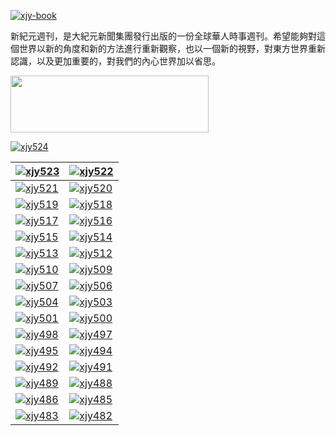 [![xjy-book](https://cloud.githubusercontent.com/assets/18081243/14840784/d105c716-0c7a-11e6-8687-d9eabda06f17.jpg)](https://github.com/xjy16/xjy/blob/master/README.md)

新紀元週刊，是大紀元新聞集團發行出版的一份全球華人時事週刊。希望能夠對這個世界以新的角度和新的方法進行重新觀察，也以一個新的視野，對東方世界重新認識，以及更加重要的，對我們的內心世界加以省思。

<a href="http://d2yo55qh5v3h5b.cloudfront.net" target="_blank"><img src="https://cloud.githubusercontent.com/assets/18081243/14279366/3c3df178-fb70-11e5-86f1-38a9771cf3db.jpg" width="317" height="91"></a>

[![xjy524](https://cloud.githubusercontent.com/assets/18081243/24536199/6b7450e2-159e-11e7-9967-d4f26645de89.jpg)](https://d1br6nm36173c9.cloudfront.net/pdf/xjyzk/N523.pdf)

| [![xjy523](https://cloud.githubusercontent.com/assets/18081243/24536200/6b8a12ec-159e-11e7-89e1-280890278c12.jpg)](https://d1br6nm36173c9.cloudfront.net/pdf/xjyzk/N523.pdf) | [![xjy522](https://cloud.githubusercontent.com/assets/18081243/24088563/d6ed9476-0cf9-11e7-86f1-d9d3d99927e6.jpg)](https://d1br6nm36173c9.cloudfront.net/pdf/xjyzk/N522.pdf) |
------------ | ------------- |
[![xjy521](https://cloud.githubusercontent.com/assets/18081243/23782886/34f249ac-051d-11e7-9d8d-86e3c30c706b.jpg)](https://d1br6nm36173c9.cloudfront.net/pdf/xjyzk/N521.pdf) | [![xjy520](https://cloud.githubusercontent.com/assets/18081243/23782884/32c028f2-051d-11e7-8561-b37746bd07c9.jpg)](https://d1br6nm36173c9.cloudfront.net/pdf/xjyzk/N520.pdf)
[![xjy519](https://cloud.githubusercontent.com/assets/20497750/23337359/7957c638-fbb0-11e6-9641-964871b315c9.jpg)](https://d1br6nm36173c9.cloudfront.net/pdf/xjyzk/N519.pdf) | [![xjy518](https://cloud.githubusercontent.com/assets/20497750/23337342/da8df1f8-fbaf-11e6-990b-2867165802a7.jpg)](https://d1br6nm36173c9.cloudfront.net/pdf/xjyzk/N518.pdf)
[![xjy517](https://cloud.githubusercontent.com/assets/20497750/23337343/dc18dff6-fbaf-11e6-93a0-7e4d1c0afbb6.jpg)](https://d1br6nm36173c9.cloudfront.net/pdf/xjyzk/N517.pdf) | [![xjy516](https://cloud.githubusercontent.com/assets/18081243/22404323/2875ec26-e5f4-11e6-8e8b-0d2e2004e613.jpg)](https://d1br6nm36173c9.cloudfront.net/pdf/xjyzk/N516.pdf)
[![xjy515](https://cloud.githubusercontent.com/assets/18081243/22190180/122eb432-e0e7-11e6-9d04-95866c01192d.jpg)](https://d1br6nm36173c9.cloudfront.net/pdf/xjyzk/N515.pdf) | [![xjy514](https://cloud.githubusercontent.com/assets/18081243/21970497/8f7d22dc-db6c-11e6-99c7-7965739d801f.jpg)](https://d1br6nm36173c9.cloudfront.net/pdf/xjyzk/N514.pdf)
[![xjy513](https://cloud.githubusercontent.com/assets/18081243/21791019/0a02dbe6-d6ae-11e6-9572-a2464c97d22b.jpg)](https://d1br6nm36173c9.cloudfront.net/pdf/xjyzk/N513.pdf)|[![xjy512](https://cloud.githubusercontent.com/assets/18081243/21574968/d93c326a-cef5-11e6-8897-553eea840762.jpg)](https://d1br6nm36173c9.cloudfront.net/pdf/xjyzk/N512.pdf)|[![xjy511](https://cloud.githubusercontent.com/assets/18081243/21574966/d658be92-cef5-11e6-8f77-62c615787d45.jpg)](https://d1br6nm36173c9.cloudfront.net/pdf/xjyzk/N511.pdf) 
[![xjy510](https://cloud.githubusercontent.com/assets/18081243/21172084/ca46dfd4-c1c7-11e6-930b-1cd612983e77.jpg)](https://d1br6nm36173c9.cloudfront.net/pdf/xjyzk/N510.pdf) | [![xjy509](https://cloud.githubusercontent.com/assets/18081243/21172081/c7915d28-c1c7-11e6-9188-a2b4c2f5cdc5.jpg)](https://d1br6nm36173c9.cloudfront.net/pdf/xjyzk/N509.pdf) | [![xjy508](https://cloud.githubusercontent.com/assets/18081243/21172078/c4b453bc-c1c7-11e6-960e-a9483cabf1e8.jpg)](https://d1br6nm36173c9.cloudfront.net/pdf/xjyzk/N508.pdf) 
[![xjy507](https://cloud.githubusercontent.com/assets/18081243/20588884/7cfe864e-b210-11e6-9aaa-50df4150034e.jpg)](https://d1br6nm36173c9.cloudfront.net/pdf/xjyzk/N507.pdf) | [![xjy506](https://cloud.githubusercontent.com/assets/18081243/20588879/791f4acc-b210-11e6-8467-86b7a2977de7.jpg)](https://d1br6nm36173c9.cloudfront.net/pdf/xjyzk/N506.pdf) | [![xjy505](https://cloud.githubusercontent.com/assets/18081243/20588873/72ad2dda-b210-11e6-84a4-aedbed7c8bb3.jpg)](https://d1br6nm36173c9.cloudfront.net/pdf/xjyzk/N505.pdf) 
[![xjy504](https://cloud.githubusercontent.com/assets/18081243/19881797/9dbd0508-a000-11e6-9635-21783a12cf37.jpg)](https://d1br6nm36173c9.cloudfront.net/pdf/xjyzk/N504.pdf) |  [![xjy503](https://cloud.githubusercontent.com/assets/18081243/19881792/9a22a6a0-a000-11e6-9b25-3f9ed4310bde.jpg)](https://d1br6nm36173c9.cloudfront.net/pdf/xjyzk/N503.pdf) | [![xjy502](https://cloud.githubusercontent.com/assets/18081243/19881789/94b6967c-a000-11e6-99e4-fe89bf88edab.jpg)](https://d1br6nm36173c9.cloudfront.net/pdf/xjyzk/N502.pdf) 
[![xjy501](https://cloud.githubusercontent.com/assets/18081243/19426372/71abd6fa-942b-11e6-8f4b-ef9c57bb42d6.jpg)](https://d1br6nm36173c9.cloudfront.net/pdf/xjyzk/N501.pdf) | [![xjy500](https://cloud.githubusercontent.com/assets/18081243/19227594/9beb5ac4-8eab-11e6-8e7d-61590baadba1.jpg)](https://d1br6nm36173c9.cloudfront.net/pdf/xjyzk/N500.pdf) | [![xjy499](https://cloud.githubusercontent.com/assets/18081243/18942119/0c9fd2a8-8606-11e6-877e-6a89cd6f441e.jpg)](https://d1br6nm36173c9.cloudfront.net/pdf/xjyzk/N499.pdf) 
[![xjy498](https://cloud.githubusercontent.com/assets/18081243/18942116/09e95610-8606-11e6-8f60-af4b38743c45.jpg)](https://d1br6nm36173c9.cloudfront.net/pdf/xjyzk/N498.pdf) | [![xjy497](https://cloud.githubusercontent.com/assets/18081243/18942115/071988a6-8606-11e6-8802-3e365442d9b7.jpg)](https://d1br6nm36173c9.cloudfront.net/pdf/xjyzk/N497.pdf) | [![xjy496](https://cloud.githubusercontent.com/assets/18081243/18397467/e4516b84-76b7-11e6-9fc4-a125c974c162.jpg)](https://d1br6nm36173c9.cloudfront.net/pdf/xjyzk/N496.pdf) 
[![xjy495](https://cloud.githubusercontent.com/assets/18081243/18397465/e17e6a60-76b7-11e6-8170-11fde29c468d.jpg)](https://d1br6nm36173c9.cloudfront.net/pdf/xjyzk/N495.pdf) | [![xjy494](https://cloud.githubusercontent.com/assets/18081243/17914450/cf6afb78-6991-11e6-8662-1a73da7c8dab.jpg)](https://d1br6nm36173c9.cloudfront.net/pdf/xjyzk/N494.pdf) | [![xjy493](https://cloud.githubusercontent.com/assets/18081243/17914447/cbf4e2d8-6991-11e6-842d-142ccaba912d.jpg)](https://d1br6nm36173c9.cloudfront.net/pdf/xjyzk/N493.pdf) 
[![xjy492](https://cloud.githubusercontent.com/assets/18081243/17645462/48dd1de6-6196-11e6-8540-e047fe92d0c5.jpg)](https://d1br6nm36173c9.cloudfront.net/pdf/xjyzk/N492.pdf) | [![xjy491](https://cloud.githubusercontent.com/assets/18081243/17471322/de01d9c4-5d32-11e6-84fa-7c882463fff2.jpg)](https://d1br6nm36173c9.cloudfront.net/pdf/xjyzk/N491.pdf) | [![xjy490](https://cloud.githubusercontent.com/assets/18081243/17471329/e6c25ca0-5d32-11e6-9b2a-47d75e433200.jpg)](https://d1br6nm36173c9.cloudfront.net/pdf/xjyzk/N490.pdf) 
[![xjy489](https://cloud.githubusercontent.com/assets/18081243/17471326/e191faba-5d32-11e6-8541-d0a324617f69.jpg)](https://d1br6nm36173c9.cloudfront.net/pdf/xjyzk/N489.pdf) | [![xjy488](https://cloud.githubusercontent.com/assets/18081243/17000644/f17aa5c8-4eb2-11e6-89a3-829fec5d71d5.jpg)](https://d1br6nm36173c9.cloudfront.net/pdf/xjyzk/N488.pdf) | [![xjy487](https://cloud.githubusercontent.com/assets/18081243/16736778/fb0e0ef4-477d-11e6-871c-7b27c031e3cf.jpg)](https://d1br6nm36173c9.cloudfront.net/pdf/xjyzk/N487.pdf) 
[![xjy486](https://cloud.githubusercontent.com/assets/18081243/16736775/f809a362-477d-11e6-8c9c-2f4aaf41fd59.jpg)](https://d1br6nm36173c9.cloudfront.net/pdf/xjyzk/N486.pdf) | [![xjy485](https://cloud.githubusercontent.com/assets/18081243/16354918/700717c2-3a96-11e6-9e57-6082d7a6e34a.jpg)](https://d1br6nm36173c9.cloudfront.net/pdf/xjyzk/N485.pdf) | [![xjy484](https://cloud.githubusercontent.com/assets/18081243/16131845/004e44ba-3400-11e6-90a8-0a89818bd297.jpg)](https://d1br6nm36173c9.cloudfront.net/pdf/xjyzk/N484.pdf) 
[![xjy483](https://cloud.githubusercontent.com/assets/18081243/16016092/931d11c4-3188-11e6-93c6-e5187e7ec007.jpg)](https://d1br6nm36173c9.cloudfront.net/pdf/xjyzk/N483.pdf) | [![xjy482](https://cloud.githubusercontent.com/assets/18081243/15790337/58aac754-29c0-11e6-8c94-5a4c49acc897.jpg)](https://d1br6nm36173c9.cloudfront.net/pdf/xjyzk/N482.pdf) | [![xjy481](https://cloud.githubusercontent.com/assets/18081243/15528385/0c0f396e-2233-11e6-9a7a-1bc346c2cf22.jpg)](https://d1br6nm36173c9.cloudfront.net/pdf/xjyzk/N481.pdf) 
